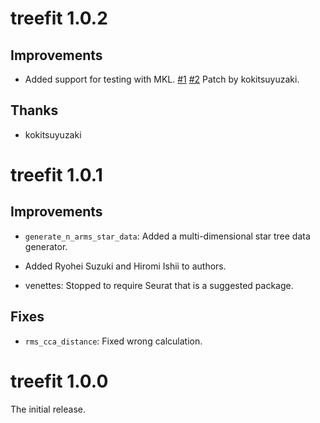 # treefit 1.0.2

## Improvements

* Added support for testing with MKL.
  [#1](https://github.com/hayamizu-lab/treefit-r/issues/1)
  [#2](https://github.com/hayamizu-lab/treefit-r/pull/2)
  Patch by kokitsuyuzaki.

## Thanks

* kokitsuyuzaki

# treefit 1.0.1

## Improvements

* `generate_n_arms_star_data`: Added a multi-dimensional star tree
  data generator.

* Added Ryohei Suzuki and Hiromi Ishii to authors.

* venettes: Stopped to require Seurat that is a suggested package.

## Fixes

* `rms_cca_distance`: Fixed wrong calculation.

# treefit 1.0.0

The initial release.

